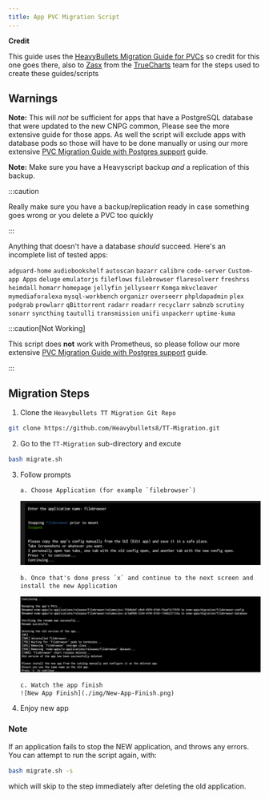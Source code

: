 ```yaml
---
title: App PVC Migration Script
---
```


**Credit**

This guide uses the [HeavyBullets Migration Guide for PVCs](https://github.com/Heavybullets8/TT-Migration) so credit for this one goes there, also to [Zasx](https://github.com/ZasX) from the [TrueCharts](https://www.truecharts.org) team for the steps used to create these guides/scripts

## Warnings

**Note:** This will _not_ be sufficient for apps that have a PostgreSQL database that were updated to the new CNPG common, Please see the more extensive guide for those apps. As well the script will exclude apps with database pods so those will have to be done manually or using our more extensive [PVC Migration Guide with Postgres support](/scale/guides/migration-pvc/) guide.

**Note:** Make sure you have a Heavyscript backup _and_ a replication of this backup.

:::caution

Really make sure you have a backup/replication ready in case something goes wrong or you delete a PVC too quickly

:::

Anything that doesn't have a database _should_ succeed. Here's an incomplete list of tested apps:

`adguard-home`
`audiobookshelf`
`autoscan`
`bazarr`
`calibre`
`code-server`
`Custom-app Apps`
`deluge`
`emulatorjs`
`fileflows`
`filebrowser`
`flaresolverr`
`freshrss`
`heimdall`
`homarr`
`homepage`
`jellyfin`
`jellyseerr`
`Komga`
`mkvcleaver`
`mymediaforalexa`
`mysql-workbench`
`organizr`
`overseerr`
`phpldapadmin`
`plex`
`podgrab`
`prowlarr`
`qBittorrent`
`radarr`
`readarr`
`recyclarr`
`sabnzb`
`scrutiny`
`sonarr`
`syncthing`
`tautulli`
`transmission`
`unifi`
`unpackerr`
`uptime-kuma`

:::caution[Not Working]

This script does **not** work with Prometheus, so please follow our more extensive [PVC Migration Guide with Postgres support](/scale/guides/migration-pvc/) guide.

:::

## Migration Steps

1. Clone the `Heavybullets TT Migration Git Repo`

```bash
git clone https://github.com/Heavybullets8/TT-Migration.git
```

2. Go to the `TT-Migration` sub-directory and excute

```bash
bash migrate.sh
```

3.  Follow prompts

        a. Choose Application (for example `filebrowser`)

    ![Copy Config](./img/Copy-App-Config.png)

        b. Once that's done press `x` and continue to the next screen and install the new Application

    ![New App Install](./img/New-App-Config.png)

        c. Watch the app finish
        ![New App Finish](./img/New-App-Finish.png)

4.  Enjoy new app

### Note

If an application fails to stop the NEW application, and throws any errors. You can attempt to run the script again, with:

```bash
bash migrate.sh -s
```

which will skip to the step immediately after deleting the old application.
